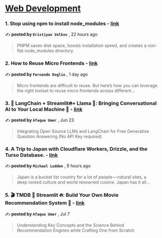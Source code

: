 
<h1><a href=https://medium.com/tag/web-development/recommended target="_blank" rel="noopener noreferrer">Web Development</a></h1>
<h3>1. Stop using npm to install node_modules - <a href=https://medium.com/@kristiyan.velkov?source=tag_recommended_feed---------0-84----------web_development----------f5917f61_5247_4fac_b223_8e1b38961d36------- target="_blank" rel="noopener noreferrer">link</a></h3>

✍️ **posted by `Kristiyan Velkov`** <date> , 22 hours ago</date>

<blockquote>PNPM saves disk space, boosts installation speed, and creates a non-flat node_modules directory.</blockquote>

<h3>2. How to Reuse Micro Frontends - <a href=https://medium.com/@deleteman123?source=tag_recommended_feed---------1-107----------web_development----------f5917f61_5247_4fac_b223_8e1b38961d36------- target="_blank" rel="noopener noreferrer">link</a></h3>

✍️ **posted by `Fernando Doglio`** <date> , 1 day ago</date>

<blockquote>Micro frontends are difficult to reuse. But here’s how you can leverage the right toolset to reuse micro frontends across different…</blockquote>

<h3>3. 🦜️ LangChain + Streamlit🔥+ Llama 🦙: Bringing Conversational AI to Your Local Machine 🤯 - <a href=https://medium.com/@afaqueumer?source=tag_recommended_feed---------2-85----------web_development----------f5917f61_5247_4fac_b223_8e1b38961d36------- target="_blank" rel="noopener noreferrer">link</a></h3>

✍️ **posted by `Afaque Umer`** <date> , Jun 23</date>

<blockquote>Integrating Open Source LLMs and LangChain for Free Generative Question Answering (No API Key required)</blockquote>

<h3>4. A Trip to Japan with Cloudflare Workers, Drizzle, and the Turso Database. - <a href=https://medium.com/@michaelludden?source=tag_recommended_feed---------3-84----------web_development----------f5917f61_5247_4fac_b223_8e1b38961d36------- target="_blank" rel="noopener noreferrer">link</a></h3>

✍️ **posted by `Michael Ludden`** <date> , 9 hours ago</date>

<blockquote>Japan is a bucket list country for a lot of people — natural sites, a deep rooted culture and world renowned cuisine. Japan has it all…</blockquote>

<h3>5. 🎬 TMDB 🤝 Streamlit 🔥: Build Your Own Movie Recommendation System 🚀 - <a href=https://medium.com/@afaqueumer?source=tag_recommended_feed---------4-107----------web_development----------f5917f61_5247_4fac_b223_8e1b38961d36------- target="_blank" rel="noopener noreferrer">link</a></h3>

✍️ **posted by `Afaque Umer`** <date> , Jul 7</date>

<blockquote>Understanding Key Concepts and the Science Behind Recommendation Engines while Crafting One from Scratch</blockquote>

